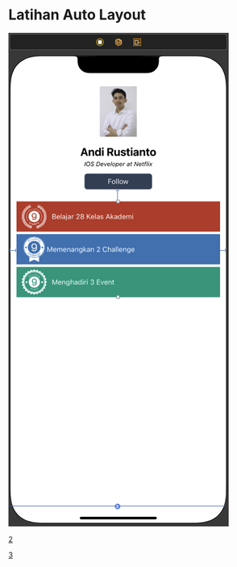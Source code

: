 # Latihan Auto Layout

![1](https://github.com/anditorx/swift-for-dummies/blob/main/01-Latihan-Auto-Layout/01.png?raw=true?height=150)

[2](https://github.com/anditorx/swift-for-dummies/blob/main/01-Latihan-Auto-Layout/02.png?raw=true?height=150)

[3](https://github.com/anditorx/swift-for-dummies/blob/main/01-Latihan-Auto-Layout/03.png?raw=true?height=150)
